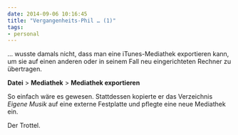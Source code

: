 ```yaml
---
date: 2014-09-06 10:16:45
title: "Vergangenheits-Phil … (1)"
tags:
- personal
---
```

… wusste damals nicht, dass man eine iTunes-Mediathek exportieren kann, um sie auf einen anderen oder in seinem Fall neu eingerichteten Rechner zu übertragen.

__Datei__ > __Mediathek__ > __Mediathek exportieren__

So einfach wäre es gewesen. Stattdessen kopierte er das Verzeichnis _Eigene Musik_ auf eine externe Festplatte und pflegte eine neue Mediathek ein.

Der Trottel.
